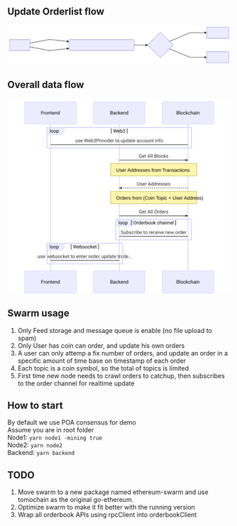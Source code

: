 ## Update Orderlist flow

![diagram1](./images/diagram1.svg)

## Overall data flow

![diagram2](./images/diagram2.svg)

## Swarm usage

1. Only Feed storage and message queue is enable (no file upload to spam)
1. Only User has coin can order, and update his own orders
1. A user can only attemp a fix number of orders, and update an order in a specific amount of time base on timestamp of each order
1. Each topic is a coin symbol, so the total of topics is limited
1. First time new node needs to crawl orders to catchup, then subscribes to the order channel for realtime update

## How to start

By default we use POA consensus for demo  
Assume you are in root folder  
Node1: `yarn node1 -mining true`  
Node2: `yarn node2`  
Backend: `yarn backend`

## TODO

1. Move swarm to a new package named ethereum-swarm and use tomochain as the original go-ethereum.
2. Optimize swarm to make it fit better with the running version
3. Wrap all orderbook APIs using rpcClient into orderbookClient
